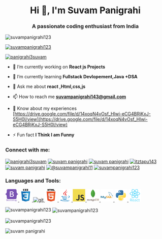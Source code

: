 <h1 align="center">Hi 👋, I'm Suvam Panigrahi</h1>
<h3 align="center">A passionate coding enthusiast from India</h3>

<p align="left"> <img src="https://komarev.com/ghpvc/?username=suvampanigrahi123&label=Profile%20views&color=0e75b6&style=flat" alt="suvampanigrahi123" /> </p>

<p align="left"> <a href="https://github.com/ryo-ma/github-profile-trophy"><img src="https://github-profile-trophy.vercel.app/?username=suvampanigrahi123" alt="suvampanigrahi123" /></a> </p>

<p align="left"> <a href="https://twitter.com/panigrahi3suvam" target="blank"><img src="https://img.shields.io/twitter/follow/panigrahi3suvam?logo=twitter&style=for-the-badge" alt="panigrahi3suvam" /></a> </p>

- 🔭 I’m currently working on **React js Projects**

- 🌱 I’m currently learning **Fullstack Devlopement,Java +DSA**

- 💬 Ask me about **react ,Html,css,js**

- 📫 How to reach me **suvampanigrahi143@gmail.com**

- 📄 Know about my experiences [https://drive.google.com/file/d/14xoqN4vOsf_Hlwi-eCG4BRjKxJ-S5H0I/view](https://drive.google.com/file/d/14xoqN4vOsf_Hlwi-eCG4BRjKxJ-S5H0I/view)

- ⚡ Fun fact **I Think I am Funny**

<h3 align="left">Connect with me:</h3>
<p align="left">
<a href="https://twitter.com/panigrahi3suvam" target="blank"><img align="center" src="https://raw.githubusercontent.com/rahuldkjain/github-profile-readme-generator/master/src/images/icons/Social/twitter.svg" alt="panigrahi3suvam" height="30" width="40" /></a>
<a href="https://linkedin.com/in/suvam panigrahi" target="blank"><img align="center" src="https://raw.githubusercontent.com/rahuldkjain/github-profile-readme-generator/master/src/images/icons/Social/linked-in-alt.svg" alt="suvam panigrahi" height="30" width="40" /></a>
<a href="https://fb.com/suvam panigrahi" target="blank"><img align="center" src="https://raw.githubusercontent.com/rahuldkjain/github-profile-readme-generator/master/src/images/icons/Social/facebook.svg" alt="suvam panigrahi" height="30" width="40" /></a>
<a href="https://instagram.com/itztapu143" target="blank"><img align="center" src="https://raw.githubusercontent.com/rahuldkjain/github-profile-readme-generator/master/src/images/icons/Social/instagram.svg" alt="itztapu143" height="30" width="40" /></a>
<a href="https://www.youtube.com/c/suvam panigrahi" target="blank"><img align="center" src="https://raw.githubusercontent.com/rahuldkjain/github-profile-readme-generator/master/src/images/icons/Social/youtube.svg" alt="suvam panigrahi" height="30" width="40" /></a>
<a href="https://www.hackerrank.com/@suvampanigrahi11" target="blank"><img align="center" src="https://raw.githubusercontent.com/rahuldkjain/github-profile-readme-generator/master/src/images/icons/Social/hackerrank.svg" alt="@suvampanigrahi11" height="30" width="40" /></a>
<a href="https://www.leetcode.com/suvampanigrahi123" target="blank"><img align="center" src="https://raw.githubusercontent.com/rahuldkjain/github-profile-readme-generator/master/src/images/icons/Social/leet-code.svg" alt="suvampanigrahi123" height="30" width="40" /></a>
</p>

<h3 align="left">Languages and Tools:</h3>
<p align="left"> <a href="https://getbootstrap.com" target="_blank" rel="noreferrer"> <img src="https://raw.githubusercontent.com/devicons/devicon/master/icons/bootstrap/bootstrap-plain-wordmark.svg" alt="bootstrap" width="40" height="40"/> </a> <a href="https://www.w3schools.com/css/" target="_blank" rel="noreferrer"> <img src="https://raw.githubusercontent.com/devicons/devicon/master/icons/css3/css3-original-wordmark.svg" alt="css3" width="40" height="40"/> </a> <a href="https://git-scm.com/" target="_blank" rel="noreferrer"> <img src="https://www.vectorlogo.zone/logos/git-scm/git-scm-icon.svg" alt="git" width="40" height="40"/> </a> <a href="https://www.w3.org/html/" target="_blank" rel="noreferrer"> <img src="https://raw.githubusercontent.com/devicons/devicon/master/icons/html5/html5-original-wordmark.svg" alt="html5" width="40" height="40"/> </a> <a href="https://www.java.com" target="_blank" rel="noreferrer"> <img src="https://raw.githubusercontent.com/devicons/devicon/master/icons/java/java-original.svg" alt="java" width="40" height="40"/> </a> <a href="https://developer.mozilla.org/en-US/docs/Web/JavaScript" target="_blank" rel="noreferrer"> <img src="https://raw.githubusercontent.com/devicons/devicon/master/icons/javascript/javascript-original.svg" alt="javascript" width="40" height="40"/> </a> <a href="https://www.mongodb.com/" target="_blank" rel="noreferrer"> <img src="https://raw.githubusercontent.com/devicons/devicon/master/icons/mongodb/mongodb-original-wordmark.svg" alt="mongodb" width="40" height="40"/> </a> <a href="https://www.mysql.com/" target="_blank" rel="noreferrer"> <img src="https://raw.githubusercontent.com/devicons/devicon/master/icons/mysql/mysql-original-wordmark.svg" alt="mysql" width="40" height="40"/> </a> <a href="https://www.python.org" target="_blank" rel="noreferrer"> <img src="https://raw.githubusercontent.com/devicons/devicon/master/icons/python/python-original.svg" alt="python" width="40" height="40"/> </a> <a href="https://reactjs.org/" target="_blank" rel="noreferrer"> <img src="https://raw.githubusercontent.com/devicons/devicon/master/icons/react/react-original-wordmark.svg" alt="react" width="40" height="40"/> </a> </p>

<p><img align="left" src="https://github-readme-stats.vercel.app/api/top-langs?username=suvampanigrahi123&show_icons=true&locale=en&layout=compact" alt="suvampanigrahi123" /></p>

<p>&nbsp;<img align="center" src="https://github-readme-stats.vercel.app/api?username=suvampanigrahi123&show_icons=true&locale=en" alt="suvampanigrahi123" /></p>

<p><img align="center" src="https://github-readme-streak-stats.herokuapp.com/?user=suvampanigrahi123&" alt="suvampanigrahi123" /></p>

<img align="center" src="https://drive.google.com/file/d/185KLpQH260nwtp6_yWrnwvd0zmS45H6z/view" alt="suvam panigrahi" height="30" width="40" />
